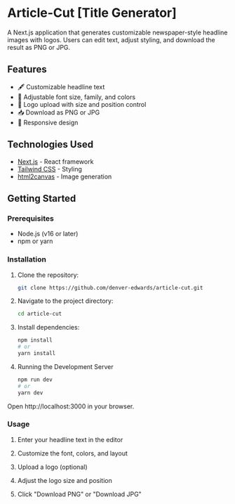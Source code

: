 # Article-Cut [Title Generator]

A Next.js application that generates customizable newspaper-style headline images with logos. Users can edit text, adjust styling, and download the result as PNG or JPG.

## Features

- 🖋️ Customizable headline text
- 🎨 Adjustable font size, family, and colors
- 🏢 Logo upload with size and position control
- 📥 Download as PNG or JPG
- 📱 Responsive design

## Technologies Used

- [Next.js](https://nextjs.org/) - React framework
- [Tailwind CSS](https://tailwindcss.com/) - Styling
- [html2canvas](https://html2canvas.hertzen.com/) - Image generation

## Getting Started

### Prerequisites

- Node.js (v16 or later)
- npm or yarn

### Installation

1. Clone the repository:

   ```bash
   git clone https://github.com/denver-edwards/article-cut.git
   ```

2. Navigate to the project directory:

   ```bash
   cd article-cut
   ```

3. Install dependencies:

   ```bash
   npm install
   # or
   yarn install
   ```

4. Running the Development Server
   ```bash
   npm run dev
   # or
   yarn dev
   ```

Open http://localhost:3000 in your browser.

### Usage

1. Enter your headline text in the editor

2. Customize the font, colors, and layout

3. Upload a logo (optional)

4. Adjust the logo size and position

5. Click "Download PNG" or "Download JPG"
